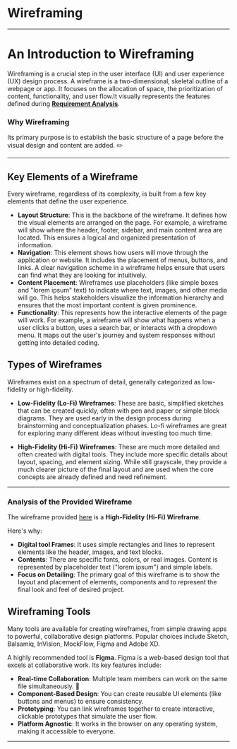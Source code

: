 # Wireframing
----
# An Introduction to Wireframing

Wireframing is a crucial step in the user interface (UI) and user experience (UX) design process. A wireframe is a two-dimensional, skeletal outline of a webpage or app. It focuses on the allocation of space, the prioritization of content, functionality, and user flow.It visually represents the features defined during **[Requirement Analysis](https://github.com/Morris-Israel-pi-minla1/requirement-analysis)**.
### Why Wireframing

Its primary purpose is to establish the basic structure of a page before the visual design and content are added. ✏️

---
## Key Elements of a Wireframe

Every wireframe, regardless of its complexity, is built from a few key elements that define the user experience.

* **Layout Structure**: This is the backbone of the wireframe. It defines how the visual elements are arranged on the page. For example, a wireframe will show where the header, footer, sidebar, and main content area are located. This ensures a logical and organized presentation of information.
* **Navigation**: This element shows how users will move through the application or website. It includes the placement of menus, buttons, and links. A clear navigation scheme in a wireframe helps ensure that users can find what they are looking for intuitively.
* **Content Placement**: Wireframes use placeholders (like simple boxes and "lorem ipsum" text) to indicate where text, images, and other media will go. This helps stakeholders visualize the information hierarchy and ensures that the most important content is given prominence.
* **Functionality**: This represents how the interactive elements of the page will work. For example, a wireframe will show what happens when a user clicks a button, uses a search bar, or interacts with a dropdown menu. It maps out the user's journey and system responses without getting into detailed coding.

## Types of Wireframes

Wireframes exist on a spectrum of detail, generally categorized as low-fidelity or high-fidelity.

* **Low-Fidelity (Lo-Fi) Wireframes**: These are basic, simplified sketches that can be created quickly, often with pen and paper or simple block diagrams. They are used early in the design process during brainstorming and conceptualization phases. Lo-fi wireframes are great for exploring many different ideas without investing too much time.

* **High-Fidelity (Hi-Fi) Wireframes**: These are much more detailed and often created with digital tools. They include more specific details about layout, spacing, and element sizing. While still grayscale, they provide a much clearer picture of the final layout and are used when the core concepts are already defined and need refinement.

---

### Analysis of the Provided Wireframe

The wireframe provided [here](https://www.figma.com/design/E2BRqdPcKkrnX6hLGPto8Z/Project-Airbnb?node-id=1-2&p=f) is a **High-Fidelity (Hi-Fi) Wireframe**.



Here's why:
* **Digital tool Frames**: It uses simple rectangles and lines to represent elements like the header, images, and text blocks.
* **Contents**: There are specific fonts, colors, or real images. Content is represented by placeholder text ("lorem ipsum") and simple labels.
* **Focus on Detailing**: The primary goal of this wireframe is to show the layout and placement of elements, components and to represent the final look and feel of desired project.
## Wireframing Tools

Many tools are available for creating wireframes, from simple drawing apps to powerful, collaborative design platforms. Popular choices include Sketch, Balsamiq, InVision, MockFlow, Figma and Adobe XD.

A highly recommended tool is **Figma**. Figma is a web-based design tool that excels at collaborative work. Its key features include:
* **Real-time Collaboration**: Multiple team members can work on the same file simultaneously. 🤝
* **Component-Based Design**: You can create reusable UI elements (like buttons and menus) to ensure consistency.
* **Prototyping**: You can link wireframes together to create interactive, clickable prototypes that simulate the user flow.
* **Platform Agnostic**: It works in the browser on any operating system, making it accessible to everyone.

---

